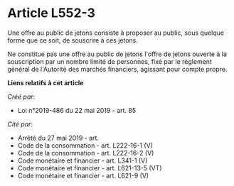 # Article L552-3

Une offre au public de jetons consiste à proposer au public, sous quelque forme que ce soit, de souscrire à ces jetons.

Ne constitue pas une offre au public de jetons l'offre de jetons ouverte à la souscription par un nombre limité de personnes,
fixé par le règlement général de l'Autorité des marchés financiers, agissant pour compte propre.

**Liens relatifs à cet article**

_Créé par_:

  - Loi n°2019-486 du 22 mai 2019 - art. 85

_Cité par_:

  - Arrêté du 27 mai 2019 - art.
  - Code de la consommation - art. L222-16-1 (V)
  - Code de la consommation - art. L222-16-2 (V)
  - Code monétaire et financier - art. L341-1 (V)
  - Code monétaire et financier - art. L621-13-5 (VT)
  - Code monétaire et financier - art. L621-9 (V)
